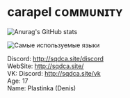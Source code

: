 # carapel ᴄᴏᴍᴍᴜɴɪᴛʏ

![Anurag's GitHub stats](https://github-readme-stats.vercel.app/api?username=carapel&show_icons=true&theme=radical)

![Самые используемые языки](https://github-readme-stats.vercel.app/api/top-langs/?username=carapel&custom_title=Самые%20используемые%20языки&theme=dark) 

Discord: http://sqdca.site/discord <br>
WebSite: http://sqdca.site/<br>
VK: Discord: http://sqdca.site/vk<br>
Age: 17<br>
Name: Plastinka (Denis)
 
